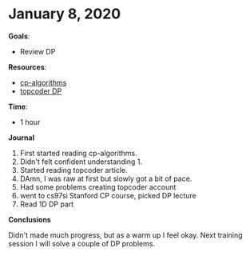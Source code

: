 # January 8, 2020

**Goals**: 
- Review DP

**Resources**:
- [cp-algorithms](https://cp-algorithms.com/dynamic_programming/divide-and-conquer-dp.html)
- [topcoder DP](https://www.topcoder.com/community/competitive-programming/tutorials/dynamic-programming-from-novice-to-advanced/)

**Time**:
- 1 hour

**Journal**

1. First started reading cp-algorithms.
2. Didn't felt confident understanding 1.
3. Started reading topcoder article.
4. DAmn, I was raw at first but slowly got a bit of pace.
5. Had some problems creating topcoder account
6. went to cs97si Stanford CP course, picked DP lecture
7. Read 1D DP part

**Conclusions**

Didn't made much progress, but as a warm up I feel okay. Next training session I will solve a couple of DP problems.
